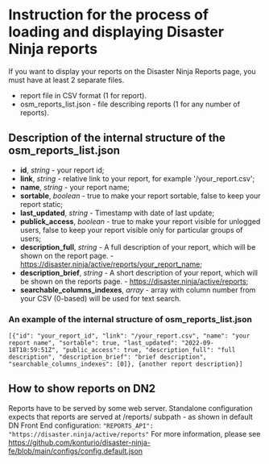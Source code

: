 # Instruction for the process of loading and displaying Disaster Ninja reports

If you want to display your reports on the Disaster Ninja Reports page, you must have at least 2 separate files.
- report file in CSV format (1 for report).
- osm_reports_list.json - file describing reports (1 for any number of reports).

## Description of the internal structure of the osm_reports_list.json

- **id**, *string* - your report id;
- **link**, *string* - relative link to your report, for example '/your_report.csv';
- **name**, *string* - your report name;
- **sortable**, *boolean* - true to make your report sortable, false to keep your report static;
- **last_updated**, *string* - Timestamp with date of last update;
- **publick_access**, *boolean* - true to make your report visible for unlogged users, false to keep your report visible only for particular groups of users;
- **description_full**, *string* - A full description of your report, which will be shown on the report page. - https://disaster.ninja/active/reports/your_report_name;
- **description_brief**, *string* - A short description of your report, which will be shown on the reports page. - https://disaster.ninja/active/reports;
- **searchable_columns_indexes**, *array* - array with column number from your CSV (0-based) will be used for text search.

### An example of the internal structure of osm_reports_list.json

`[{"id": "your_report_id",
  "link": "/your_report.csv",
  "name": "your report name",
  "sortable": true,
  "last_updated": "2022-09-18T18:59:51Z",
  "public_access": true,
  "description_full": "full description",
  "description_brief": "brief description",
  "searchable_columns_indexes": [0]},
  {another report description}]`

## How to show reports on DN2

Reports have to be served by some web server. 
Standalone configuration expects that reports are served at /reports/ subpath - as shown in default DN Front End configuration:
`"REPORTS_API": "https://disaster.ninja/active/reports"`
For more information, please see https://github.com/konturio/disaster-ninja-fe/blob/main/configs/config.default.json
